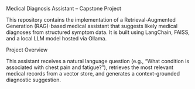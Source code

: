 Medical Diagnosis Assistant – Capstone Project

This repository contains the implementation of a Retrieval-Augmented Generation (RAG)-based medical assistant that suggests likely medical diagnoses from structured symptom data. It is built using LangChain, FAISS, and a local LLM model hosted via Ollama.

Project Overview

This assistant receives a natural language question (e.g., “What condition is associated with chest pain and fatigue?”), retrieves the most relevant medical records from a vector store, and generates a context-grounded diagnostic suggestion.
